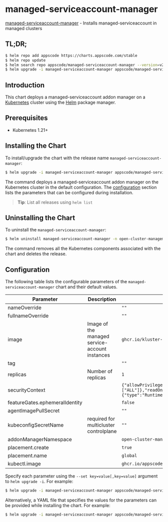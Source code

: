 # managed-serviceaccount-manager

[managed-serviceaccount-manager](https://github.com/kluster-manager/managed-serviceaccount) - Installs managed-serviceaccount in managed clusters

## TL;DR;

```bash
$ helm repo add appscode https://charts.appscode.com/stable
$ helm repo update
$ helm search repo appscode/managed-serviceaccount-manager --version=v2024.12.26
$ helm upgrade -i managed-serviceaccount-manager appscode/managed-serviceaccount-manager -n open-cluster-management-addon --create-namespace --version=v2024.12.26
```

## Introduction

This chart deploys a managed-serviceaccount addon manager on a [Kubernetes](http://kubernetes.io) cluster using the [Helm](https://helm.sh) package manager.

## Prerequisites

- Kubernetes 1.21+

## Installing the Chart

To install/upgrade the chart with the release name `managed-serviceaccount-manager`:

```bash
$ helm upgrade -i managed-serviceaccount-manager appscode/managed-serviceaccount-manager -n open-cluster-management-addon --create-namespace --version=v2024.12.26
```

The command deploys a managed-serviceaccount addon manager on the Kubernetes cluster in the default configuration. The [configuration](#configuration) section lists the parameters that can be configured during installation.

> **Tip**: List all releases using `helm list`

## Uninstalling the Chart

To uninstall the `managed-serviceaccount-manager`:

```bash
$ helm uninstall managed-serviceaccount-manager -n open-cluster-management-addon
```

The command removes all the Kubernetes components associated with the chart and deletes the release.

## Configuration

The following table lists the configurable parameters of the `managed-serviceaccount-manager` chart and their default values.

|           Parameter            |                  Description                   |                                                                                            Default                                                                                             |
|--------------------------------|------------------------------------------------|------------------------------------------------------------------------------------------------------------------------------------------------------------------------------------------------|
| nameOverride                   |                                                | <code>""</code>                                                                                                                                                                                |
| fullnameOverride               |                                                | <code>""</code>                                                                                                                                                                                |
| image                          | Image of the managed service-account instances | <code>ghcr.io/kluster-manager/managed-serviceaccount</code>                                                                                                                                    |
| tag                            |                                                | <code>""</code>                                                                                                                                                                                |
| replicas                       | Number of replicas                             | <code>1</code>                                                                                                                                                                                 |
| securityContext                |                                                | <code>{"allowPrivilegeEscalation":false,"capabilities":{"drop":["ALL"]},"readOnlyRootFilesystem":true,"runAsNonRoot":true,"runAsUser":65534,"seccompProfile":{"type":"RuntimeDefault"}}</code> |
| featureGates.ephemeralIdentity |                                                | <code>false</code>                                                                                                                                                                             |
| agentImagePullSecret           |                                                | <code>""</code>                                                                                                                                                                                |
| kubeconfigSecretName           | required for multicluster controlplane         | <code>""</code>                                                                                                                                                                                |
| addonManagerNamespace          |                                                | <code>open-cluster-management-managed-serviceaccount</code>                                                                                                                                    |
| placement.create               |                                                | <code>true</code>                                                                                                                                                                              |
| placement.name                 |                                                | <code>global</code>                                                                                                                                                                            |
| kubectl.image                  |                                                | <code>ghcr.io/appscode/kubectl-nonroot:1.31</code>                                                                                                                                             |


Specify each parameter using the `--set key=value[,key=value]` argument to `helm upgrade -i`. For example:

```bash
$ helm upgrade -i managed-serviceaccount-manager appscode/managed-serviceaccount-manager -n open-cluster-management-addon --create-namespace --version=v2024.12.26 --set image=ghcr.io/kluster-manager/managed-serviceaccount
```

Alternatively, a YAML file that specifies the values for the parameters can be provided while
installing the chart. For example:

```bash
$ helm upgrade -i managed-serviceaccount-manager appscode/managed-serviceaccount-manager -n open-cluster-management-addon --create-namespace --version=v2024.12.26 --values values.yaml
```
